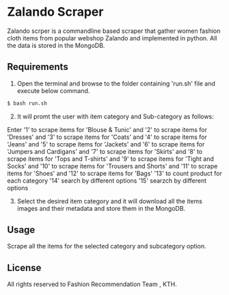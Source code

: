Zalando Scraper
==========================
Zalando scrper is a commandline based scraper that gather women fashion cloth items from popular webshop Zalando and implemented in python. All the data is stored in the MongoDB.

Requirements 
-----
1. Open the terminal and browse to the folder containing 'run.sh' file and execute below command.
```bash
$ bash run.sh
```

2. It will promt the user with item category and Sub-category as follows:

Enter '1' to scrape items for 'Blouse & Tunic' and 
 '2' to scrape items for  'Dresses' and 
 '3' to scrape items for 'Coats' and 
 '4'  to scrape items for 'Jeans'  and 
 '5'  to scrape items for 'Jackets'  and 
 '6'  to scrape items for 'Jumpers and Cardigans' and 
 '7'  to scrape items for 'Skirts'  and 
 '8'  to scrape items for 'Tops and T-shirts' and
  '9'  to scrape items for 'Tight and Socks' and 
 '10'  to scrape items for 'Trousers and Shorts' and 
 '11'  to scrape items for 'Shoes'  and 
 '12'  to scrape items for 'Bags' 
 '13'  to count product for each category
  '14'  search by different options 
 '15'  searzch by different options 

 3. Select the desired item category and it will download all the items images and their metadata and store them in the MongoDB. 


Usage
-----
Scrape all the items for the  selected category and subcategory option. 




License
-------
All rights reserved to Fashion Recommendation Team , KTH.
